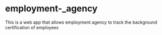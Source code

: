 # employment-_agency
This is a web app that allows employment agency to track the  background certification of employees

